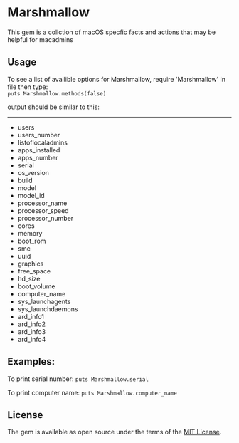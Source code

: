 # Marshmallow
This gem is a collction of macOS specfic facts and actions that may be helpful for macadmins


## Usage
To see a list of availible options for Marshmallow, require 'Marshmallow' in file then type:  
`puts Marshmallow.methods(false)`


output should be similar to this:
***
- users
- users_number
- listoflocaladmins
- apps_installed
- apps_number
- serial
- os_version
- build
- model
- model_id
- processor_name
- processor_speed
- processor_number
- cores
- memory
- boot_rom
- smc
- uuid
- graphics
- free_space
- hd_size
- boot_volume
- computer_name
- sys_launchagents
- sys_launchdaemons
- ard_info1
- ard_info2
- ard_info3
- ard_info4

##  Examples:
To print serial number: `puts Marshmallow.serial`

To print computer name: `puts Marshmallow.computer_name`

## License
The gem is available as open source under the terms of the [MIT License](http://opensource.org/licenses/MIT).

